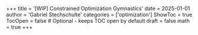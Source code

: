+++
title = '[WIP] Constrained Optimization Gymnastics'
date = 2025-01-01
author = 'Gabriel Stechschulte'
categories = ['optimization']
ShowToc = true
TocOpen = false  # Optional - keeps TOC open by default
draft = false
math = true
+++
